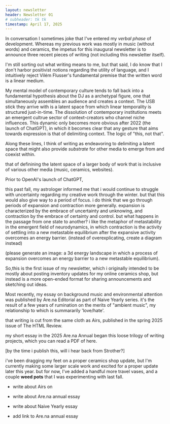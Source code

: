 ```yaml
---
layout: newsletter
header: Newsletter 01
# subheader: tk tk
timestamp: April 17, 2025
---
```


In conversation I sometimes joke that I've entered my *verbal phase* of development. Whereas my previous work was mostly in music (without words) and ceramics, the impetus for this inaugural newsletter is to announce three recent pieces of writing (not including this newsletter itself). 

I'm still sorting out what writing means to me, but that said, I do know that I don't harbor positivist notions regarding the utility of language, and I intuitively reject Vilém Flusser's fundamental premise that the written word is a linear medium. 

My mental model of contemporary culture tends to fall back into a fundamental hypothesis about the DJ as a archetypal figure, one that simultaneously assembles an audience and creates a context. The USB stick they arrive with is a latent space from which linear temporality is structured just-in-time. The dissolution of contemporary institutions meets an emergent cultrue sector of context-creators who channel niche influences. This dynamic only becomes more obvious after 2022 (the launch of ChatGPT), in which it becomes clear that any gesture that aims towards expression is that of delimiting context. The logic of "this, not that".

Along these lines, I think of writing as endeavoring to delimiting a latent space that might also provide _substrate_ for other media to emerge from and coexist within.

that of definining the latent space of a larger body of work that is inclusive of various other media (music, ceramics, websites).

Prior to OpenAI's launch of ChatGPT, 

this past fall, my astrologer informed me that i would continue to struggle with uncertainty regarding my creative work through the winter. but that this would also give way to a period of focus. i do think that we go through periods of expansion and contraction more generally. expansion is characterized by the embrace of uncertainty and unknowing, and contraction by the embrace of certainty and control. but what happens in the passage from one state to another? i like the metaphor of metastability in the emergent field of neurodynamics, in which contraction is the activity of settling into a new metastable equilibrium after the expansive activity overcomes an energy barrier. (instead of overexplicating, create a diagram instead)

(please generate an image: a 3d energy landscape in which a process of expansion overcomes an energy barrier to a new metastable equilibrium). 

So,this is the first issue of my newsletter, which i originally intended to be mostly about posting inventory updates for my online ceramics shop, but instead is a more open-ended format for sharing announcements and sketching out ideas.

Most recently, my essay on background music and environmental attention was published by Are.na Editorial as part of Naive Yearly series. it's the result of a few years of rumination on the merits of "ambient music", my relationship to which is summararily 'love/hate'.

that writing is cut from the same cloth as Airs, published in the spring 2025 issue of The HTML Review. 

my short essay in the 2025 Are.na Annual began this loose trilogy of writing projects, which you can read a PDF of here.

[by the time i publish this, will i hear back from Strother?]

i've been dragging my feet on a proper ceramics shop update, but I'm currently making some larger scale work and excited for a proper update later this year. but for now, I've added a handful more travel vases, and a couple **weed pots** that I was experimenting with last fall.

- write about Airs
on 

- write about Are.na annual essay

- write about Naive Yearly essay

- add link to Are.na annual essay

